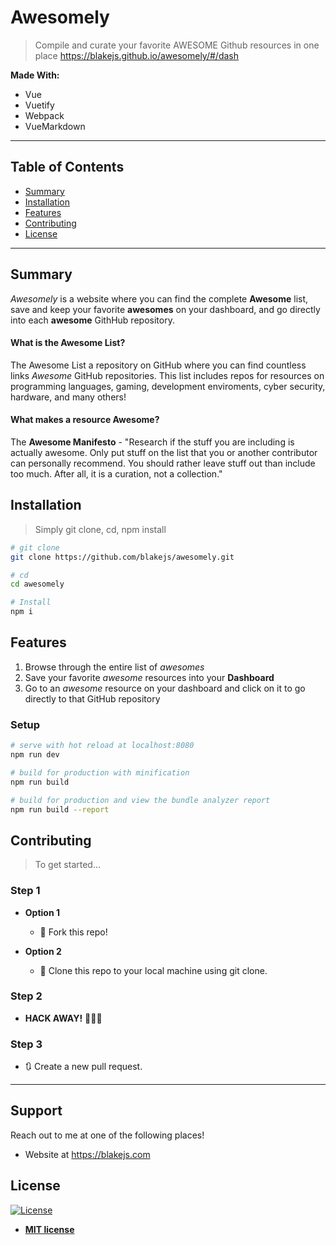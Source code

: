 # Awesomely

> Compile and curate your favorite AWESOME Github resources in one place
https://blakejs.github.io/awesomely/#/dash

**Made With:**

-   Vue
-   Vuetify
-   Webpack
-   VueMarkdown

---

## Table of Contents

-   [Summary](#summary)
-   [Installation](#installation)
-   [Features](#features)
-   [Contributing](#contributing)
-   [License](#license)

---

## Summary

*Awesomely* is a website where you can find the complete **Awesome** list, save and keep your favorite __awesomes__ on your dashboard, and go directly into each __awesome__ GithHub repository.

#### What is the Awesome List?
The Awesome List a repository on GitHub where you can find countless links *Awesome* GitHub repositories. This list includes repos for resources on programming languages, gaming, development enviroments, cyber security, hardware, and many others!

#### What makes a resource Awesome?
The **Awesome Manifesto** - "Research if the stuff you are including is actually awesome. Only put stuff on the list that you or another contributor can personally recommend. You should rather leave stuff out than include too much. After all, it is a curation, not a collection."
## Installation

> Simply git clone, cd, npm install

```bash
# git clone
git clone https://github.com/blakejs/awesomely.git

# cd
cd awesomely

# Install
npm i
```
## Features
1) Browse through the entire list of *awesomes*
2) Save your favorite *awesome* resources into your **Dashboard**
3) Go to an *awesome* resource on your dashboard and click on it to go directly to that GitHub repository

### Setup

```bash
# serve with hot reload at localhost:8080
npm run dev

# build for production with minification
npm run build

# build for production and view the bundle analyzer report
npm run build --report
```

## Contributing

> To get started...

### Step 1

-   **Option 1**

    -   🍴 Fork this repo!

-   **Option 2**
    -   👯 Clone this repo to your local machine using git clone.

### Step 2

-   **HACK AWAY!** 🔨🔨🔨

### Step 3

-   🔃 Create a new pull request.

---

## Support

Reach out to me at one of the following places!

-   Website at https://blakejs.com

## License

[![License](http://img.shields.io/:license-mit-blue.svg?style=flat-square)](http://badges.mit-license.org)

-   **[MIT license](http://opensource.org/licenses/mit-license.php)**
